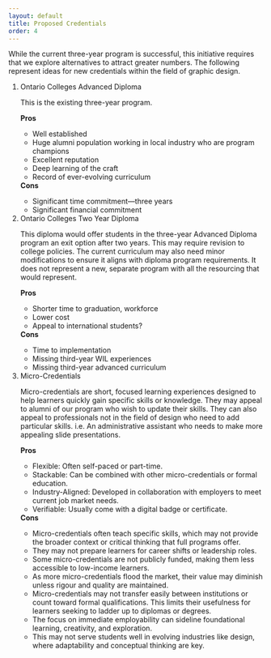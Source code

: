```yaml
---
layout: default
title: Proposed Credentials
order: 4
---
```

<p>
	While the current three-year program is successful, this initiative requires that we explore alternatives to attract greater numbers. The following represent ideas for new credentials within the field of graphic design. 
</p>
<ol>
	<li>Ontario Colleges Advanced Diploma</li>
	<p>
		This is the existing three-year program. 
	</p>
	<strong>Pros</strong> 
	<ul>
		<li>Well established</li>
		<li>Huge alumni population working in local industry who are program champions</li>
		<li>Excellent reputation</li>
		<li>Deep learning of the craft</li>
		<li>Record of ever-evolving curriculum</li>
	</ul>
	<strong>Cons</strong> 
	<ul>
		<li>Significant time commitment—three years</li>
		<li>Significant financial commitment</li>
	</ul>
	<li>Ontario Colleges Two Year Diploma</li>
	<p>
		This diploma would offer students in the three-year Advanced Diploma program an exit option after two years. This may require revision to college policies. The current curriculum may also need minor modifications to ensure it aligns with diploma program requirements. It does not represent a new, separate program with all the resourcing that would represent. 
	</p>
	<strong>Pros</strong> 
	<ul>
		<li>Shorter time to graduation, workforce</li>
		<li>Lower cost</li>
		<li>Appeal to international students?</li>
	</ul>
	<strong>Cons</strong> 
	<ul>
		<li>Time to implementation</li>
		<li>Missing third-year WIL experiences</li>
		<li>Missing third-year advanced curriculum</li>
	</ul>
	<li>Micro-Credentials</li>
	<p>
		Micro-credentials are short, focused learning experiences designed to help learners quickly gain specific skills or knowledge. They may appeal to alumni of our program who wish to update their skills. They can also appeal to professionals not in the field of design who need to add particular skills. i.e. An administrative assistant who needs to make more appealing slide presentations. 
	</p>
	<strong>Pros</strong> 
	<ul>
		<li>Flexible: Often self-paced or part-time.</li>
		<li>Stackable: Can be combined with other micro-credentials or formal education.</li>
		<li>Industry-Aligned: Developed in collaboration with employers to meet current job market needs.</li>
		<li>Verifiable: Usually come with a digital badge or certificate.</li>
	</ul>
	<strong>Cons</strong> 
	<ul>
		<li>Micro-credentials often teach specific skills, which may not provide the broader context or critical thinking that full programs offer.</li>
		<li>They may not prepare learners for career shifts or leadership roles.</li>
		<li>Some micro-credentials are not publicly funded, making them less accessible to low-income learners.</li>
		<li>As more micro-credentials flood the market, their value may diminish unless rigour and quality are maintained.</li>
		<li>Micro-credentials may not transfer easily between institutions or count toward formal qualifications. This limits their usefulness for learners seeking to ladder up to diplomas or degrees.</li>
		<li>The focus on immediate employability can sideline foundational learning, creativity, and exploration.</li>
		<li>This may not serve students well in evolving industries like design, where adaptability and conceptual thinking are key.</li>
	</ul>
</ol>

